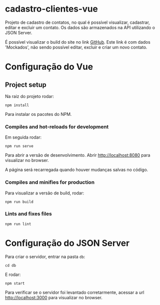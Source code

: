 # cadastro-clientes-vue

Projeto de cadastro de contatos, no qual é possível visualizar, cadastrar, editar e excluir um contato. Os dados são armazenados na API utilizando o JSON Server.

É possível visualizar o build do site no link [GitHub](https://samuel-silva.github.io/cadastro-contatos-vue-build/). Este link é com dados 'Mockados', não sendo possível editar, excluir e criar um novo contato.

# Configuração do Vue
## Project setup
Na raiz do projeto rodar:
```
npm install
```
Para instalar os pacotes do NPM.

### Compiles and hot-reloads for development
Em seguida rodar:
```
npm run serve
```

Para abrir a versão de desenvolvimento.
Abrir [http://localhost:8080](http://localhost:8080) para visualizar no browser.

A página será recarregada quando houver mudanças salvas no código.

### Compiles and minifies for production
Para visualizar a versão de build, rodar:
```
npm run build
```

### Lints and fixes files
```
npm run lint
```

# Configuração do JSON Server
Para criar o servidor, entrar na pasta `db`:
```
cd db
```
E rodar:
```
npm start
```
Para verificar se o servidor foi levantado corretarmente, acessar a url [http://localhost:3000](http://localhost:3000) para visualizar no browser.